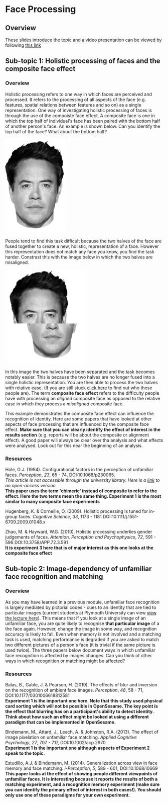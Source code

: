 # Face Processing

## Overview

These [slides](presentations/topic3.odp) introduce the topic and a video presentation can be viewed by following [this link](https://liveplymouthac-my.sharepoint.com/:v:/g/personal/chris_longmore_plymouth_ac_uk/EWQ9LJ9ZBXZMvBE3JoRU16oB55zWy1cBLgi0Nn4dmZ7r4w?e=eB5B9G)

## Sub-topic 1: Holistic processing of faces and the composite face effect

### Overview

Holistic processing refers to one way in which faces are perceived and processed. It refers to the processing of all aspects of the face (e.g. features, spatial relations between features and so on) as a single representation. One way of investigating holistic processing of faces is through the use of the compoiste face effect. A composite face is one in which the top half of individual's face has been paired with the bottom half of another person's face. An example is shown below. Can you identify the top half of the face? What about the bottom half?

![A004.png](images/A004.png)

People tend to find this task difficult because the two halves of the face are fused together to create a new, holistic, representation of a face. However this representation does not match any face you know, you find the task harder. Constrast this with the image below in which the two halves are misaligned.

![B004.png](images/B004.png)

In this image the two halves have been separated and the task becomes notably easier. This is because the two halves are no longer fused into a single holistic representation. You are then able to process the two halves with relative ease. (If you are still stuck [click here](holistic_ans.md) to find out who these people are). The term **composite face effect** refers to the difficulty people have with processing an *aligned* composite face as opposed to the relative ease in which they process a *misaligned* composite face.

This example demonstrates the composite face effect can influence the recognition of identity. Here are some papers that have looked at other aspects of face processing that are influenced by the composite face effect. **Make sure that you can clearly identify the effect of interest in the results section** (e.g. reports will be about the composite or alignment effect). A good paper will always be clear over tha analysis and what effects were analysed. Look out for this near the beginning of an analysis.

### Resources

Hole, G.J. (1994). Configurational factors in the perception of unfamiliar faces. *Perception*, *23*, 65 - 74, DOI:10.1068/p230065.  
_This article is not accessible through the university library. Here is a [link](http://sro.sussex.ac.uk/id/eprint/14457/1/p230065.pdf) to an open-access version._   
**This paper uses the term 'chimeric' instead of composite to refer to the effect. Here the two terms mean the same thing. Experiment 1 is the most similar to many composite face experiments**

Hugenberg, K. & Corneille, O. (2009). Holistic processing is tuned for in-group faces. *Cognitive Science*, *33*, 1173 - 1181 DOI:10.1111/j.1551-6709.2009.01048.x

Zhao, M. & Hayward, W.G. (2010). Holistic processing underlies gender judgements of faces. *Attention, Perception and Psychophysics*, *72*, 591 - 596 DOI:10.3758/APP.72.3.591  
**It is experiment 3 here that is of major interest as this one looks at the composite face effect**

## Sub-topic 2: Image-dependency of unfamiliar face recognition and matching

### Overview

As you may have learned in a previous module, unfamiliar face recognition is largely mediated by pictorial codes - cues to an identity that are tied to particular images (current students at Plymouth University can view [view the lecture here](https://plymouth.cloud.panopto.eu/Panopto/Pages/Viewer.aspx?id=f1cbe922-6246-4c99-84ee-a98801069f53)). This means that if you look at a single image of an unfamiliar face, you are quite likely to recognise **that particular image** of a the face again. However, change the image in some way, and recognition accuracy is likely to fall. Even when memory is not involved and a matching task is used, matching performance is degraded if you are asked to match two different pictures of a person's face (it is trivial if the same picture is used twice). The three papers below document ways in which unfamiliar face recognition is affected by images changes. Can you think of other ways in which recognition or matching might be affected?

### Resources

Balas, B., Gable, J. & Pearson, H. (2019). The effects of blur and inversion on the recognition of ambient face images. *Perception*, *48*, 58 - 71, DOI:10.1177/0301006618812581  
**Experiment 1 is the important one here. Note that this study used physical card sorting which will not be possible in OpenSesame. The key point is the effect that blurring has on a participant's ability to detect identity. Think about how such an effect might be looked at using a different paradigm that can be implemented in OpenSesame.**

Bindemann, M., Attard, J., Leach, A. & Johnston, R.A. (2013). The effect of image pixelation on unfamiliar face matching. *Applied Cognitive Psychology*, *27*, 707 - 717, DOI:10.1002/acp.2970  
**Experiment 1 is the important one although aspects of Experiment 2 speak to the topic.**

Estudillo, A.J. & Bindemann, M. (2014). Generalization across view in face memory and face matching. *i-Perception*, *5*, 589 - 601, DOI:10.1068/i0669  
**This paper looks at the effect of showing people different viewpoints of unfamiliar faces. It is interesting because it reports the results of both a matching experiment, and a recognition memory experiment (make sure you can identify the primary effect of interest in both cases!). You should only use one of these paradigms for your own experiment.**
